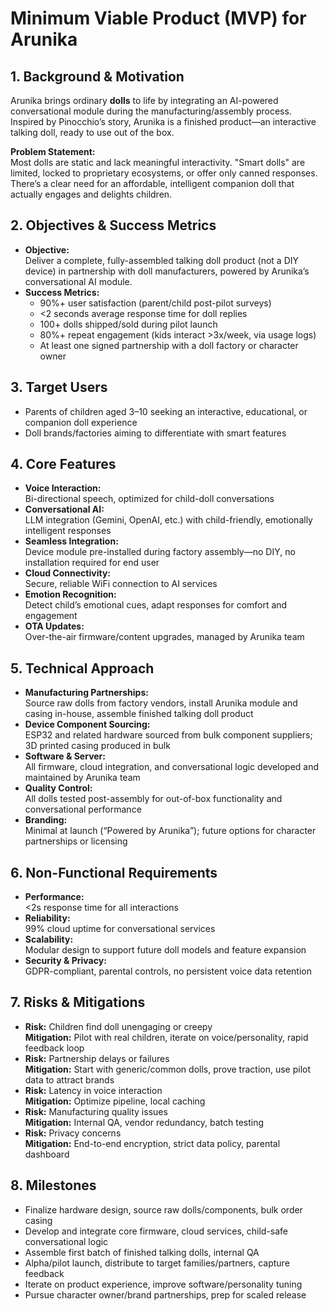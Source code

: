 # Minimum Viable Product (MVP) for Arunika

## 1. Background & Motivation

Arunika brings ordinary **dolls** to life by integrating an AI-powered conversational module during the manufacturing/assembly process. Inspired by Pinocchio’s story, Arunika is a finished product—an interactive talking doll, ready to use out of the box.

**Problem Statement:**  
Most dolls are static and lack meaningful interactivity. "Smart dolls" are limited, locked to proprietary ecosystems, or offer only canned responses. There’s a clear need for an affordable, intelligent companion doll that actually engages and delights children.

## 2. Objectives & Success Metrics

- **Objective:**  
  Deliver a complete, fully-assembled talking doll product (not a DIY device) in partnership with doll manufacturers, powered by Arunika’s conversational AI module.
- **Success Metrics:**  
  - 90%+ user satisfaction (parent/child post-pilot surveys)
  - <2 seconds average response time for doll replies
  - 100+ dolls shipped/sold during pilot launch
  - 80%+ repeat engagement (kids interact >3x/week, via usage logs)
  - At least one signed partnership with a doll factory or character owner

## 3. Target Users

- Parents of children aged 3–10 seeking an interactive, educational, or companion doll experience
- Doll brands/factories aiming to differentiate with smart features

## 4. Core Features

- **Voice Interaction:**  
  Bi-directional speech, optimized for child-doll conversations
- **Conversational AI:**  
  LLM integration (Gemini, OpenAI, etc.) with child-friendly, emotionally intelligent responses
- **Seamless Integration:**  
  Device module pre-installed during factory assembly—no DIY, no installation required for end user
- **Cloud Connectivity:**  
  Secure, reliable WiFi connection to AI services
- **Emotion Recognition:**  
  Detect child’s emotional cues, adapt responses for comfort and engagement
- **OTA Updates:**  
  Over-the-air firmware/content upgrades, managed by Arunika team

## 5. Technical Approach

- **Manufacturing Partnerships:**  
  Source raw dolls from factory vendors, install Arunika module and casing in-house, assemble finished talking doll product
- **Device Component Sourcing:**  
  ESP32 and related hardware sourced from bulk component suppliers; 3D printed casing produced in bulk
- **Software & Server:**  
  All firmware, cloud integration, and conversational logic developed and maintained by Arunika team
- **Quality Control:**  
  All dolls tested post-assembly for out-of-box functionality and conversational performance
- **Branding:**  
  Minimal at launch (“Powered by Arunika”); future options for character partnerships or licensing

## 6. Non-Functional Requirements

- **Performance:**  
  <2s response time for all interactions
- **Reliability:**  
  99% cloud uptime for conversational services
- **Scalability:**  
  Modular design to support future doll models and feature expansion
- **Security & Privacy:**  
  GDPR-compliant, parental controls, no persistent voice data retention

## 7. Risks & Mitigations

- **Risk:** Children find doll unengaging or creepy  
  **Mitigation:** Pilot with real children, iterate on voice/personality, rapid feedback loop
- **Risk:** Partnership delays or failures  
  **Mitigation:** Start with generic/common dolls, prove traction, use pilot data to attract brands
- **Risk:** Latency in voice interaction  
  **Mitigation:** Optimize pipeline, local caching
- **Risk:** Manufacturing quality issues  
  **Mitigation:** Internal QA, vendor redundancy, batch testing
- **Risk:** Privacy concerns  
  **Mitigation:** End-to-end encryption, strict data policy, parental dashboard

## 8. Milestones

- Finalize hardware design, source raw dolls/components, bulk order casing
- Develop and integrate core firmware, cloud services, child-safe conversational logic
- Assemble first batch of finished talking dolls, internal QA
- Alpha/pilot launch, distribute to target families/partners, capture feedback
- Iterate on product experience, improve software/personality tuning
- Pursue character owner/brand partnerships, prep for scaled release
